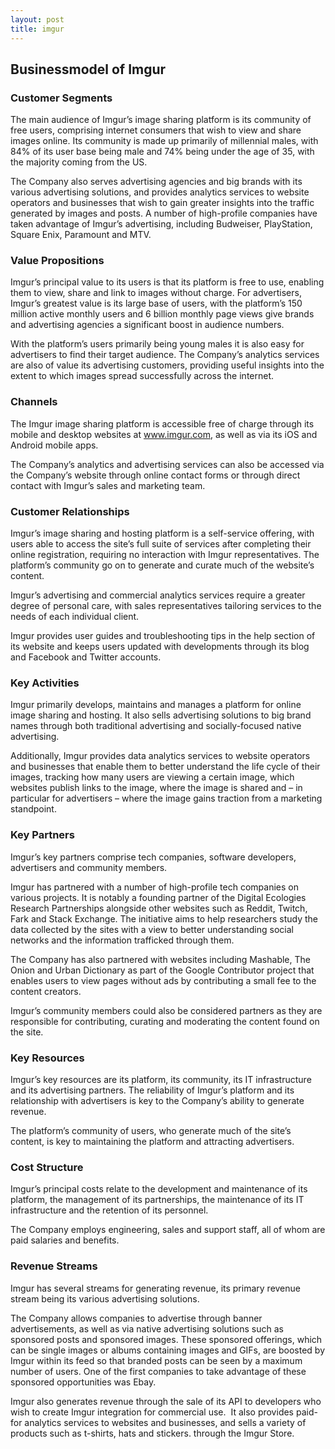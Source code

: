 ```yaml
---
layout: post
title: imgur
---
```


Businessmodel of Imgur
-----------------------

### Customer Segments

The main audience of Imgur’s image sharing platform is its community of free users, comprising internet consumers that wish to view and share images online. Its community is made up primarily of millennial males, with 84% of its user base being male and 74% being under the age of 35, with the majority coming from the US.

The Company also serves advertising agencies and big brands with its various advertising solutions, and provides analytics services to website operators and businesses that wish to gain greater insights into the traffic generated by images and posts. A number of high-profile companies have taken advantage of Imgur’s advertising, including Budweiser, PlayStation, Square Enix, Paramount and MTV.

### Value Propositions

Imgur’s principal value to its users is that its platform is free to use, enabling them to view, share and link to images without charge. For advertisers, Imgur’s greatest value is its large base of users, with the platform’s 150 million active monthly users and 6 billion monthly page views give brands and advertising agencies a significant boost in audience numbers.

With the platform’s users primarily being young males it is also easy for advertisers to find their target audience. The Company’s analytics services are also of value its advertising customers, providing useful insights into the extent to which images spread successfully across the internet.

### Channels

The Imgur image sharing platform is accessible free of charge through its mobile and desktop websites at www.imgur.com, as well as via its iOS and Android mobile apps.

The Company’s analytics and advertising services can also be accessed via the Company’s website through online contact forms or through direct contact with Imgur’s sales and marketing team.

### Customer Relationships

Imgur’s image sharing and hosting platform is a self-service offering, with users able to access the site’s full suite of services after completing their online registration, requiring no interaction with Imgur representatives. The platform’s community go on to generate and curate much of the website’s content.

Imgur’s advertising and commercial analytics services require a greater degree of personal care, with sales representatives tailoring services to the needs of each individual client.

Imgur provides user guides and troubleshooting tips in the help section of its website and keeps users updated with developments through its blog and Facebook and Twitter accounts.

### Key Activities

Imgur primarily develops, maintains and manages a platform for online image sharing and hosting. It also sells advertising solutions to big brand names through both traditional advertising and socially-focused native advertising.

Additionally, Imgur provides data analytics services to website operators and businesses that enable them to better understand the life cycle of their images, tracking how many users are viewing a certain image, which websites publish links to the image, where the image is shared and – in particular for advertisers – where the image gains traction from a marketing standpoint.

### Key Partners

Imgur’s key partners comprise tech companies, software developers, advertisers and community members.

Imgur has partnered with a number of high-profile tech companies on various projects. It is notably a founding partner of the Digital Ecologies Research Partnerships alongside other websites such as Reddit, Twitch, Fark and Stack Exchange. The initiative aims to help researchers study the data collected by the sites with a view to better understanding social networks and the information trafficked through them.

The Company has also partnered with websites including Mashable, The Onion and Urban Dictionary as part of the Google Contributor project that enables users to view pages without ads by contributing a small fee to the content creators.

Imgur’s community members could also be considered partners as they are responsible for contributing, curating and moderating the content found on the site.

### Key Resources

Imgur’s key resources are its platform, its community, its IT infrastructure and its advertising partners. The reliability of Imgur’s platform and its relationship with advertisers is key to the Company’s ability to generate revenue.

The platform’s community of users, who generate much of the site’s content, is key to maintaining the platform and attracting advertisers.

### Cost Structure

Imgur’s principal costs relate to the development and maintenance of its platform, the management of its partnerships, the maintenance of its IT infrastructure and the retention of its personnel.

The Company employs engineering, sales and support staff, all of whom are paid salaries and benefits.

### Revenue Streams

Imgur has several streams for generating revenue, its primary revenue stream being its various advertising solutions.

The Company allows companies to advertise through banner advertisements, as well as via native advertising solutions such as sponsored posts and sponsored images. These sponsored offerings, which can be single images or albums containing images and GIFs, are boosted by Imgur within its feed so that branded posts can be seen by a maximum number of users. One of the first companies to take advantage of these sponsored opportunities was Ebay.

Imgur also generates revenue through the sale of its API to developers who wish to create Imgur integration for commercial use.  It also provides paid-for analytics services to websites and businesses, and sells a variety of products such as t-shirts, hats and stickers. through the Imgur Store.

